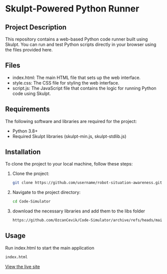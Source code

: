 # Skulpt-Powered Python Runner

## Project Description

This repository contains a web-based Python code runner built using Skulpt. You can run and test Python scripts directly in your browser using the files provided here.

## Files

- index.html: The main HTML file that sets up the web interface.
- style.css: The CSS file for styling the web interface.
- script.js: The JavaScript file that contains the logic for running Python code using Skulpt.

## Requirements

The following software and libraries are required for the project:

- Python 3.8+
- Required Skulpt libraries (skulpt-min.js, skulpt-stdlib.js)

## Installation

To clone the project to your local machine, follow these steps:

1. Clone the project:
    ```bash
    git clone https://github.com/username/robot-situation-awareness.git
    ```
2. Navigate to the project directory:
    ```bash
    cd Code-Simulator
    ```
3. download the necessary libraries and add them to the libs folder 
    ```bash
    https://github.com/OzcanCevik/Code-Simulator/archive/refs/heads/main.zip
    ```
## Usage

Run index.html to start the main application

```bash
index.html
```
[View the live site](https://ozcancevik.github.io/Code-Simulator/)

